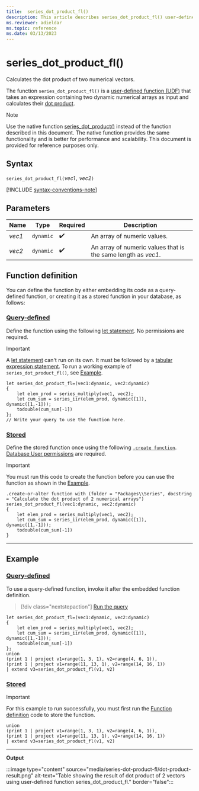 ```yaml
---
title:  series_dot_product_fl()
description: This article describes series_dot_product_fl() user-defined function in Azure Data Explorer.
ms.reviewer: adieldar
ms.topic: reference
ms.date: 03/13/2023
---
```

# series_dot_product_fl()

Calculates the dot product of two numerical vectors.

The function `series_dot_product_fl()` is a [user-defined function (UDF)](../query/functions/user-defined-functions.md) that takes an expression containing two dynamic numerical arrays as input and calculates their [dot product](https://en.wikipedia.org/wiki/Dot_product).

> [!NOTE]
>
> Use the native function [series_dot_product()](../query/series-dot-product-function.md) instead of the function described in this document. The native function provides the same functionality and is better for performance and scalability. This document is provided for reference purposes only.

## Syntax

`series_dot_product_fl(`*vec1*`,` *vec2*`)`

[!INCLUDE [syntax-conventions-note](../../includes/syntax-conventions-note.md)]

## Parameters

|Name|Type|Required|Description|
|--|--|--|--|
|*vec1*| `dynamic` | :heavy_check_mark:|An array of numeric values.|
|*vec2*| `dynamic` | :heavy_check_mark:|An array of numeric values that is the same length as *vec1*.|

## Function definition

You can define the function by either embedding its code as a query-defined function, or creating it as a stored function in your database, as follows:

### [Query-defined](#tab/query-defined)

Define the function using the following [let statement](../query/let-statement.md). No permissions are required.

> [!IMPORTANT]
> A [let statement](../query/let-statement.md) can't run on its own. It must be followed by a [tabular expression statement](../query/tabular-expression-statements.md). To run a working example of `series_dot_product_fl()`, see [Example](#example).

```kusto
let series_dot_product_fl=(vec1:dynamic, vec2:dynamic)
{
    let elem_prod = series_multiply(vec1, vec2);
    let cum_sum = series_iir(elem_prod, dynamic([1]), dynamic([1,-1]));
    todouble(cum_sum[-1])
};
// Write your query to use the function here.
```

### [Stored](#tab/stored)

Define the stored function once using the following [`.create function`](../management/create-function.md). [Database User permissions](../management/access-control/role-based-access-control.md) are required.

> [!IMPORTANT]
> You must run this code to create the function before you can use the function as shown in the [Example](#example).

```kusto
.create-or-alter function with (folder = "Packages\\Series", docstring = "Calculate the dot product of 2 numerical arrays")
series_dot_product_fl(vec1:dynamic, vec2:dynamic)
{
    let elem_prod = series_multiply(vec1, vec2);
    let cum_sum = series_iir(elem_prod, dynamic([1]), dynamic([1,-1]));
    todouble(cum_sum[-1])
}
```

---

## Example

### [Query-defined](#tab/query-defined)

To use a query-defined function, invoke it after the embedded function definition.

> [!div class="nextstepaction"]
> <a href="https://dataexplorer.azure.com/clusters/help/databases/Samples?query=H4sIAAAAAAAAA32Qy4oDIRBF935FLRXMwk7IIqG/JAxNRivBwUdjq0yYzL9P9SMPwhB39+o5JeUww4DJ4tCZmLs+RVN07k6u5RW12plLOHqrJVBqbkmwHwZ0HMHo0E8YtDeRLy7b3l0mw0yK/R3QxXdD8Y/n1iZ+t0hYZvCD+hDPSa6oWDw5mlg+HfJFdhjv2O+elWBjYLxPNmRQcAVyfqHOUFWbjuGMnD60lqBIXZul2kjYjpWQ70lC1SurCFYzza6A3xmDgbpu/90pr+M6GvEHdvJymnUBAAA=" target="_blank">Run the query</a>

```kusto
let series_dot_product_fl=(vec1:dynamic, vec2:dynamic)
{
    let elem_prod = series_multiply(vec1, vec2);
    let cum_sum = series_iir(elem_prod, dynamic([1]), dynamic([1,-1]));
    todouble(cum_sum[-1])
};
union
(print 1 | project v1=range(1, 3, 1), v2=range(4, 6, 1)),
(print 1 | project v1=range(11, 13, 1), v2=range(14, 16, 1))
| extend v3=series_dot_product_fl(v1, v2)
```

### [Stored](#tab/stored)

> [!IMPORTANT]
> For this example to run successfully, you must first run the [Function definition](#function-definition) code to store the function.

```kusto
union
(print 1 | project v1=range(1, 3, 1), v2=range(4, 6, 1)),
(print 1 | project v1=range(11, 13, 1), v2=range(14, 16, 1))
| extend v3=series_dot_product_fl(v1, v2)
```

---

**Output**

:::image type="content" source="media/series-dot-product-fl/dot-product-result.png" alt-text="Table showing the result of dot product of 2 vectors using user-defined function series_dot_product_fl." border="false":::
